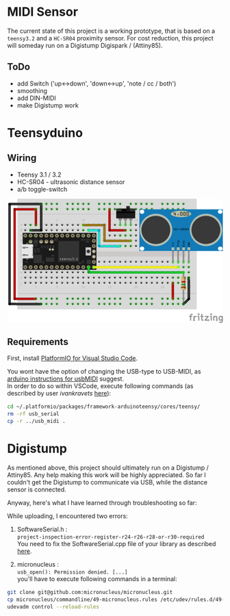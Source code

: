 
# MIDI Sensor

The current state of this project is a working prototype, that is based on a `teensy3.2` and a `HC-SR04` proximity sensor.
For cost reduction, this project will someday run on a Digistump Digispark / (Attiny85).

## ToDo

- add Switch ('up<->down', 'down<->up', 'note / cc / both')
- smoothing
- add DIN-MIDI
- make Digistump work

# Teensyduino

## Wiring 
- Teensy 3.1 / 3.2
- HC-SR04 - ultrasonic distance sensor
- a/b toggle-switch 

![fritzing](fritzing/HC-SR04_MIDICC_bb.png)

## Requirements

First, install [PlatformIO for Visual Studio Code](https://docs.platformio.org/en/latest/integration/ide/vscode.html).

You wont have the option of changing the USB-type to USB-MIDI, as [arduino instructions for usbMIDI](https://www.pjrc.com/teensy/td_midi.html) suggest.  
In order to do so within VSCode, execute following commands (as described by user *ivankravets* [here](https://community.platformio.org/t/teensy2-0-usb-type-midi/511/2)):

```bash
cd ~/.platformio/packages/framework-arduinoteensy/cores/teensy/
rm -rf usb_serial
cp -r ../usb_midi .
```

# Digistump

As mentioned above, this project should ultimately run on a Digistump / Attiny85. 
Any help making this work will be highly appreciated. 
So far I couldn't get the Digistump to communicate via USB, while the distance sensor is connected.

Anyway, here's what I have learned through troubleshooting so far: 

While uploading, I encountered two errors:

1. SoftwareSerial.h :  
`project-inspection-error-register-r24-r26-r28-or-r30-required`  
You need to fix the SoftwareSerial.cpp file of your library as described [here](https://community.platformio.org/t/project-inspection-error-register-r24-r26-r28-or-r30-required/18648/3). 

2. micronucleus :  
`usb_open(): Permission denied. [...]`  
you'll have to execute following commands in a terminal:
```bash
git clone git@github.com:micronucleus/micronucleus.git
cp micronucleus/commandline/49-micronucleus.rules /etc/udev/rules.d/49-micronucleus.rules
udevadm control --reload-rules
```
